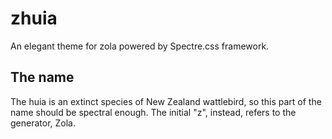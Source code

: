 # zhuia
An elegant theme for zola powered by Spectre.css framework. 

## The name
The huia is an extinct species of New Zealand wattlebird, so this part
of the name should be spectral enough. The initial "z", instead, refers
to the generator, Zola.
